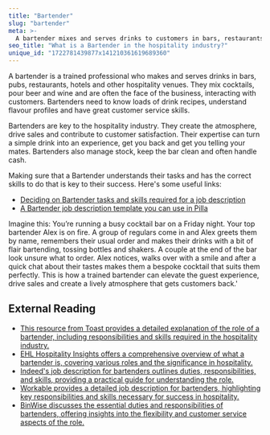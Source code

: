 ```yaml
---
title: "Bartender"
slug: "bartender"
meta: >-
  A bartender mixes and serves drinks to customers in bars, restaurants, and cafes. They ensure quality service, manage inventory, and maintain a clean workspace.
seo_title: "What is a Bartender in the hospitality industry?"
unique_id: "1722781439877x141210361619689360"
---
```


A bartender is a trained professional who makes and serves drinks in bars, pubs, restaurants, hotels and other hospitality venues. They mix cocktails, pour beer and wine and are often the face of the business, interacting with customers. Bartenders need to know loads of drink recipes, understand flavour profiles and have great customer service skills.
 
Bartenders are key to the hospitality industry. They create the atmosphere, drive sales and contribute to customer satisfaction. Their expertise can turn a simple drink into an experience, get you back and get you telling your mates. Bartenders also manage stock, keep the bar clean and often handle cash.
 
Making sure that a Bartender understands their tasks and has the correct skills to do that is key to their success. Here's some useful links:
 
- [Deciding on Bartender tasks and skills required for a job description](https://yourpilla.com/blog/bartender-job-description)
- [A Bartender job description template you can use in Pilla](https://yourpilla.com/templates/bartender-job-description)

Imagine this: You’re running a busy cocktail bar on a Friday night. Your top bartender Alex is on fire. A group of regulars come in and Alex greets them by name, remembers their usual order and makes their drinks with a bit of flair bartending, tossing bottles and shakers. A couple at the end of the bar look unsure what to order. Alex notices, walks over with a smile and after a quick chat about their tastes makes them a bespoke cocktail that suits them perfectly. This is how a trained bartender can elevate the guest experience, drive sales and create a lively atmosphere that gets customers back.'
 
## External Reading
 
- [This resource from Toast provides a detailed explanation of the role of a bartender, including responsibilities and skills required in the hospitality industry.](https://pos.toasttab.com/blog/on-the-line/what-does-a-bartender-do)
- [EHL Hospitality Insights offers a comprehensive overview of what a bartender is, covering various roles and the significance in hospitality.](https://hospitalityinsights.ehl.edu/what-is-a-bartender)
- [Indeed's job description for bartenders outlines duties, responsibilities, and skills, providing a practical guide for understanding the role.](https://www.indeed.com/hire/job-description/bartender)
- [Workable provides a detailed job description for bartenders, highlighting key responsibilities and skills necessary for success in hospitality.](https://resources.workable.com/bartender-job-description)
- [BinWise discusses the essential duties and responsibilities of bartenders, offering insights into the flexibility and customer service aspects of the role.](https://home.binwise.com/blog/most-important-bartender-duties)
